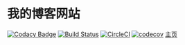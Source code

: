 # 我的博客网站
[![Codacy Badge](https://api.codacy.com/project/badge/Grade/2cc7a73638c14d7382d9cf0ac41e9b77)](https://app.codacy.com/manual/ZhaoYandong00/zhaoyandong00.github.io?utm_source=github.com&utm_medium=referral&utm_content=ZhaoYandong00/zhaoyandong00.github.io&utm_campaign=Badge_Grade_Dashboard)
[![Build Status](https://travis-ci.org/ZhaoYandong00/zhaoyandong00.github.io.svg?branch=master)](https://travis-ci.org/ZhaoYandong00/zhaoyandong00.github.io)
[![CircleCI](https://circleci.com/gh/ZhaoYandong00/zhaoyandong00.github.io/tree/master.svg?style=svg)](https://circleci.com/gh/ZhaoYandong00/zhaoyandong00.github.io/tree/master)
[![codecov](https://codecov.io/gh/ZhaoYandong00/zhaoyandong00.github.io/branch/master/graph/badge.svg)](https://codecov.io/gh/ZhaoYandong00/zhaoyandong00.github.io)
[主页](https://zhaoyandong.ml)